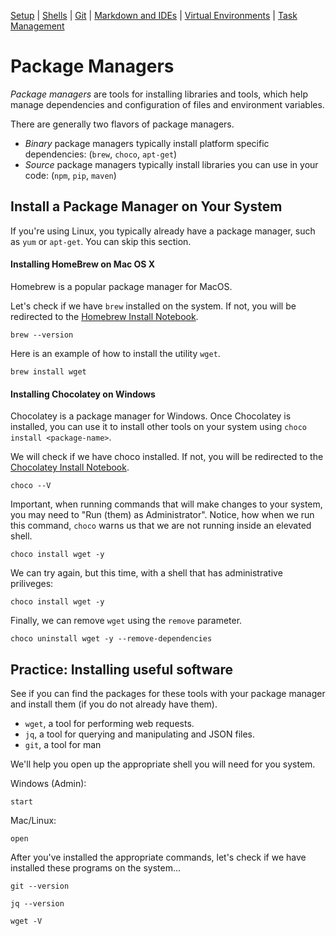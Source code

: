 [Setup](Setup.md#setup) | [Shells](Shells.md#shells) |  [Git](Git.md#git) | [Markdown and IDEs](MarkdownEditors.md#markdown) |  [Virtual Environments](Environments.md#environments) | [Task Management](OnlineTools.md#online-tools)

# Package Managers

*Package managers* are tools for installing libraries and tools, which help manage dependencies and configuration of files and environment variables. 

There are generally two flavors of package managers. 

* *Binary* package managers typically install platform specific dependencies: (`brew`, `choco`, `apt-get`) 
* *Source* package managers typically install libraries you can use in your code: (`npm`, `pip`, `maven`)

## Install a Package Manager on Your System

If you're using Linux, you typically already have a package manager, such as `yum` or `apt-get`. You can skip this section.

#### Installing HomeBrew on Mac OS X

Homebrew is a popular package manager for MacOS. 

Let's check if we have `brew` installed on the system. If not, you will be redirected to the [Homebrew Install Notebook](setup/install-brew.md).
```bash|{type: 'command', platform:'darwin'}
brew --version
```


Here is an example of how to install the utility `wget`.
```bash|{type: 'command', platform:'darwin'}
brew install wget
```

#### Installing Chocolatey on Windows

Chocolatey is a package manager for Windows. Once Chocolatey is installed, you can use it to install other tools on your system using `choco install <package-name>`.

We will check if we have choco installed. If not, you will be redirected to the [Chocolatey Install Notebook](setup/install-choco.md).

```bash|{type: 'command', platform:'win32', redirect: 'workshops-EngineeringBasics-setup-install--choco.md', failed_when:"!stdout.includes('Chocolatey v')"}
choco --V
```



Important, when running commands that will make changes to your system, you may need to "Run (them) as Administrator". Notice, how when we run this command, `choco` warns us that we are not running inside an elevated shell.

```bash|{type: 'command',platform:'win32', stream: true}
choco install wget -y
```

We can try again, but this time, with a shell that has administrative priliveges:

```bash|{type: 'command', privileged: true, platform:'win32', stream: true}
choco install wget -y
```

Finally, we can remove `wget` using the `remove` parameter.

```bash|{type: 'command', privileged: true, platform:'win32'}
choco uninstall wget -y --remove-dependencies
```

## Practice: Installing useful software

See if you can find the packages for these tools with your package manager and install them (if you do not already have them).

* `wget`, a tool for performing web requests.
* `jq`, a tool for querying and manipulating and JSON files.
* `git`, a tool for man

We'll help you open up the appropriate shell you will need for you system.

Windows (Admin):

```bash|{type: 'command', platform:'win32', privileged: true}
start
```

Mac/Linux:

```bash|{type: 'command', platform:'darwin'}
open
```

After you've installed the appropriate commands, let's check if we have installed these programs on the system...

```bash|{type: 'command'}
git --version
```

```bash|{type: 'command'}
jq --version
```

```bash|{type: 'command'}
wget -V
```